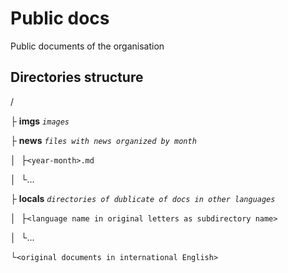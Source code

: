 # Public docs

Public documents of the organisation

## Directories structure

/

├ **imgs** *`images`*

├ **news** *`files with news organized by month`*

│ &nbsp;├`<year-month>.md`

│ &nbsp;└...

├ **locals** *`directories of dublicate of docs in other languages`*

│ &nbsp;├`<language name in original letters as subdirectory name>`

│ &nbsp;└...

└`<original documents in international English>`
